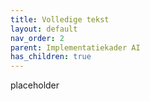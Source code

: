 ```yaml
---
title: Volledige tekst
layout: default
nav_order: 2
parent: Implementatiekader AI
has_children: true
---
```


placeholder
